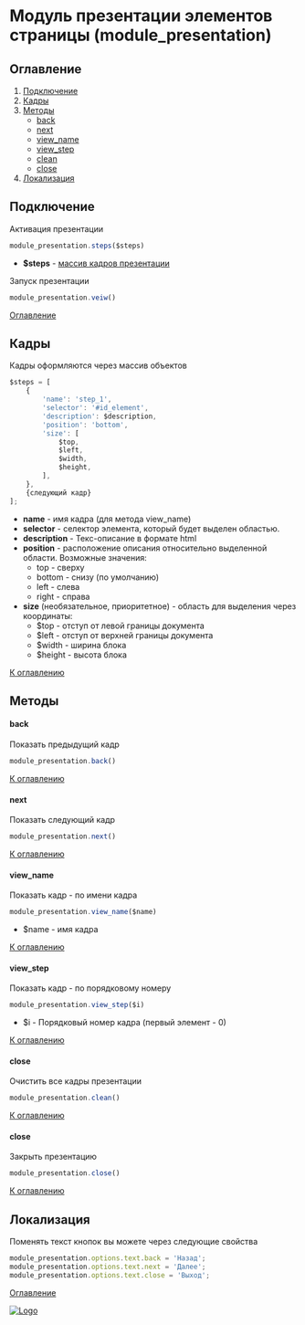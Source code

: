 # Модуль презентации элементов страницы (module_presentation)

## Оглавление

1. [Подключение](#Подключение)
2. [Кадры](#Кадры)
3. [Методы](#Методы)
	- [back](#back)
	- [next](#next)
	- [view_name](#view_name)
	- [view_step](#view_step)
	- [clean](#clean)
	- [close](#close)
4. [Локализация](#Локализация)



## Подключение

Активация презентации

```JavaScript
module_presentation.steps($steps)
```

- **$steps** - [массив кадров презентации](#Кадры)

Запуск презентации
```JavaScript
module_presentation.veiw()
```

[Оглавление](#Оглавление)


## Кадры

Кадры оформляются через массив объектов

```JavaScript
$steps = [
	{
		'name': 'step_1',
		'selector': '#id_element',
		'description': $description,
		'position': 'bottom',
		'size': [
			$top,
			$left,
			$width,
			$height,
		],
	},
	{следующий кадр}
];
```

- **name** - имя кадра (для метода view_name)
- **selector** - селектор элемента, который будет выделен областью.
- **description** - Текс-описание в формате html
- **position** - расположение описания относительно выделенной области. Возможные значения:
	- top - сверху
	- bottom - снизу (по умолчанию)
	- left - слева
	- right - справа
- **size** (необязательное, приоритетное) - область для выделения через координаты:
	- $top - отступ от левой границы документа
	- $left - отступ от верхней границы документа
	- $width - ширина блока
	- $height - высота блока


[К оглавлению](#Оглавление)

## Методы

#### back

Показать предыдущий кадр

```JavaScript
module_presentation.back()
```

[К оглавлению](#Оглавление)

#### next

Показать следующий кадр

```JavaScript
module_presentation.next()
```

[К оглавлению](#Оглавление)

#### view_name

Показать кадр - по имени кадра

 ```JavaScript
 module_presentation.view_name($name)
 ```

- $name - имя кадра

[К оглавлению](#Оглавление)

#### view_step

Показать кадр - по порядковому номеру

```JavaScript
module_presentation.view_step($i)
```

- $i - Порядковый номер кадра (первый элемент - 0)

[К оглавлению](#Оглавление)

#### close

Очистить все кадры презентации

```JavaScript
module_presentation.clean()
```

[К оглавлению](#Оглавление)

#### close

Закрыть презентацию

```JavaScript
module_presentation.close()
```

[К оглавлению](#Оглавление)

## Локализация

Поменять текст кнопок вы можете через следующие свойства

```JavaScript
module_presentation.options.text.back = 'Назад';
module_presentation.options.text.next = 'Далее';
module_presentation.options.text.close = 'Выход';
```

[Оглавление](#Оглавление)

[![Logo](https://avatars0.githubusercontent.com/u/32844979?s=50 "RusaDrako")](https://github.com/RusaDrako/)
